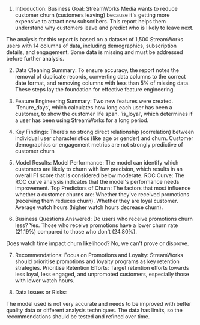1. Introduction:
Business Goal: StreamWorks Media wants to reduce customer churn (customers leaving) because it's getting more expensive to attract new subscribers. This report helps them understand why customers leave and predict who is likely to leave next.

The analysis for this report is based on a dataset of 1,500 StreamWorks users with 14 columns of data, including demographics, subscription details, and engagement. Some data is missing and must be addressed before further analysis.

2. Data Cleaning Summary:
To ensure accuracy, the report notes the removal of duplicate records, converting data columns to the correct date format, and removing columns with less than 5% of missing data. These steps lay the foundation for effective feature engineering.

3. Feature Engineering Summary:
Two new features were created. ‘Tenure_days’, which calculates how long each user has been a customer, to show the customer life span. ‘is_loyal’, which determines if a user has been using StreamWorks for a long period.

4. Key Findings:
There’s no strong direct relationship (correlation) between individual user characteristics (like age or gender) and churn.
Customer demographics or engagement metrics are not strongly predictive of customer churn

5. Model Results:
Model Performance: The model can identify which customers are likely to churn with low precision, which results in an overall F1 score that is considered below moderate.
ROC Curve: The ROC curve analysis indicates that the model's performance needs improvement.
Top Predictors of Churn: The factors that most influence whether a customer churns are:
Whether they've received promotions (receiving them reduces churn).
Whether they are loyal customer.
Average watch hours (higher watch hours decrease churn).

6. Business Questions Answered:
Do users who receive promotions churn less?
Yes. Those who receive promotions have a lower churn rate (21.19%) compared to those who don't (24.80%).

Does watch time impact churn likelihood?
No, we can't prove or disprove.

7. Recommendations:
Focus on Promotions and Loyalty: StreamWorks should prioritise promotions and loyalty programs as key retention strategies.
Prioritise Retention Efforts: Target retention efforts towards less loyal, less engaged, and unpromoted customers, especially those with lower watch hours.

8. Data Issues or Risks:

  The model used is not very accurate and needs to be improved with better quality data or different analysis techniques.
  The data has limits, so the recommendations should be tested and refined over time.
